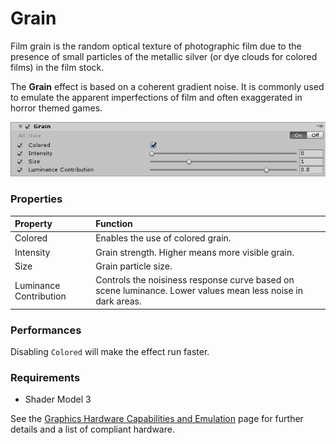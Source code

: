 # Grain

Film grain is the random optical texture of photographic film due to the presence of small particles of the metallic silver (or dye clouds for colored films) in the film stock.

The **Grain** effect is based on a coherent gradient noise. It is commonly used to emulate the apparent imperfections of film and often exaggerated in horror themed games.


![](images/grain.png)


### Properties

| Property               | Function                                                     |
| :---------------------- | :------------------------------------------------------------ |
| Colored                | Enables the use of colored grain.                            |
| Intensity              | Grain strength. Higher means more visible grain.             |
| Size                   | Grain particle size.                                         |
| Luminance Contribution | Controls the noisiness response curve based on scene luminance. Lower values mean less noise in dark areas. |

### Performances

Disabling `Colored` will make the effect run faster.

### Requirements

- Shader Model 3

See the [Graphics Hardware Capabilities and Emulation](https://docs.unity3d.com/Manual/GraphicsEmulation.html) page for further details and a list of compliant hardware.